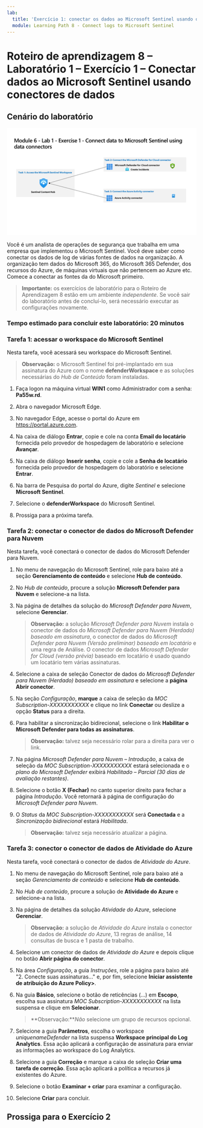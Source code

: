 ```yaml
---
lab:
  title: 'Exercício 1: conectar os dados ao Microsoft Sentinel usando os conectores de dados'
  module: Learning Path 8 - Connect logs to Microsoft Sentinel
---
```


# Roteiro de aprendizagem 8 – Laboratório 1 – Exercício 1 – Conectar dados ao Microsoft Sentinel usando conectores de dados

## Cenário do laboratório

![Visão geral do laboratório.](../Media/SC-200-Lab_Diagrams_Mod6_L1_Ex1.png)

Você é um analista de operações de segurança que trabalha em uma empresa que implementou o Microsoft Sentinel. Você deve saber como conectar os dados de log de várias fontes de dados na organização. A organização tem dados do Microsoft 365, do Microsoft 365 Defender, dos recursos do Azure, de máquinas virtuais que não pertencem ao Azure etc. Comece a conectar as fontes da do Microsoft primeiro.

>**Importante:** os exercícios de laboratório para o Roteiro de Aprendizagem 8 estão em um ambiente *independente*. Se você sair do laboratório antes de concluí-lo, será necessário executar as configurações novamente.

### Tempo estimado para concluir este laboratório: 20 minutos

### Tarefa 1: acessar o workspace do Microsoft Sentinel

Nesta tarefa, você acessará seu workspace do Microsoft Sentinel.

>**Observação:** o Microsoft Sentinel foi pré-implantado em sua assinatura do Azure com o nome **defenderWorkspace** e as soluções necessárias do *Hub de Conteúdo* foram instaladas.

1. Faça logon na máquina virtual **WIN1** como Administrador com a senha: **Pa55w.rd**.  

1. Abra o navegador Microsoft Edge.

1. No navegador Edge, acesse o portal do Azure em <https://portal.azure.com>.

1. Na caixa de diálogo **Entrar**, copie e cole na conta **Email do locatário** fornecida pelo provedor de hospedagem de laboratório e selecione **Avançar**.

1. Na caixa de diálogo **Inserir senha**, copie e cole a **Senha de locatário** fornecida pelo provedor de hospedagem do laboratório e selecione **Entrar**.

1. Na barra de Pesquisa do portal do Azure, digite *Sentinel* e selecione **Microsoft Sentinel**.

1. Selecione o **defenderWorkspace** do Microsoft Sentinel.

1. Prossiga para a próxima tarefa.

### Tarefa 2: conectar o conector de dados do Microsoft Defender para Nuvem

Nesta tarefa, você conectará o conector de dados do Microsoft Defender para Nuvem.

   <!--- >>**Important:** To *Enable* Bi-directional sync, please rerun  **[Lab 05 Exercise 1](https://microsoftlearning.github.io/SC-200T00A-Microsoft-Security-Operations-Analyst/Instructions/Labs/LAB_AK_05_Lab1_Ex01_Enable_MDC.html)**, Task 2, and select **Setup** from the *Microsoft Defender for Cloud* navigation menu to verify all eligible Azure subscriptions are onboarded. --->

1. No menu de navegação do Microsoft Sentinel, role para baixo até a seção **Gerenciamento de conteúdo** e selecione **Hub de conteúdo**.

1. No *Hub de conteúdo*, procure a solução **Microsoft Defender para Nuvem** e selecione-a na lista.

1. Na página de detalhes da solução do *Microsoft Defender para Nuvem*, selecione **Gerenciar**.

    >**Observação:** a solução *Microsoft Defender para Nuvem* instala o conector de dados do *Microsoft Defender para Nuvem (Herdado) baseado em assinatura*, o conector de dados do *Microsoft Defender para Nuvem (Versão preliminar) baseado em locatário* e uma regra de Análise. O conector de dados *Microsoft Defender for Cloud (versão prévia)* baseado em locatário é usado quando um locatário tem várias assinaturas.

1. Selecione a caixa de seleção Conector de dados do *Microsoft Defender para Nuvem (Herdado) baseado em assinatura* e selecione a **página Abrir conector**.

1. Na seção *Configuração*, **marque** a caixa de seleção da *MOC Subscription-XXXXXXXXXXX* e clique no link **Conectar** ou deslize a opção **Status** para a direita.

1. Para habilitar a sincronização bidirecional, selecione o link **Habilitar o Microsoft Defender para todas as assinaturas**.

    >**Observação:** talvez seja necessário rolar para a direita para ver o link.

1. Na página *Microsoft Defender para Nuvem – Introdução*, a caixa de seleção da *MOC Subscription-XXXXXXXXXXX* estará selecionada e o *plano do Microsoft Defender* exibirá *Habilitado – Parcial (30 dias de avaliação restantes)*.

1. Selecione o botão **X (Fechar)** no canto superior direito para fechar a página *Introdução*. Você retornará à página de configuração do *Microsoft Defender para Nuvem*.

1. O *Status* da *MOC Subscription-XXXXXXXXXXX* será **Conectada** e a *Sincronização bidirecional* estará *Habilitada*.

    >**Observação:** talvez seja necessário atualizar a página.

### Tarefa 3: conector o conector de dados de Atividade do Azure

Nesta tarefa, você conectará o conector de dados de *Atividade do Azure*.

1. No menu de navegação do Microsoft Sentinel, role para baixo até a seção *Gerenciamento de conteúdo* e selecione **Hub de conteúdo**.

1. No *Hub de conteúdo*, procure a solução de **Atividade do Azure** e selecione-a na lista.

1. Na página de detalhes da solução *Atividade do Azure*, selecione **Gerenciar**.

    >**Observação:** a solução de *Atividade do Azure* instala o conector de dados de *Atividade do Azure*, 13 regras de análise, 14 consultas de busca e 1 pasta de trabalho.

1. Selecione um conector de dados de *Atividade do Azure* e depois clique no botão **Abrir página do conector**.

1. Na área *Configuração*, a guia *Instruções*, role a página para baixo até "2. Conecte suas assinaturas..." e, por fim, selecione **Iniciar assistente de atribuição do Azure Policy>**.

1. Na guia **Básico**, selecione o botão de reticências (...) em **Escopo**, escolha sua assinatura *MOC Subscription-XXXXXXXXXXX* na lista suspensa e clique em **Selecionar**.

    >**Observação:***Não* selecione um grupo de recursos opcional.

1. Selecione a guia **Parâmetros**, escolha o workspace *uniquenameDefender* na lista suspensa **Workspace principal do Log Analytics**. Essa ação aplicará a configuração de assinatura para enviar as informações ao workspace do Log Analytics.

1. Selecione a guia **Correção** e marque a caixa de seleção **Criar uma tarefa de correção**. Essa ação aplicará a política a recursos já existentes do Azure.

1. Selecione o botão **Examinar + criar** para examinar a configuração.

1. Selecione **Criar** para concluir.

## Prossiga para o Exercício 2
